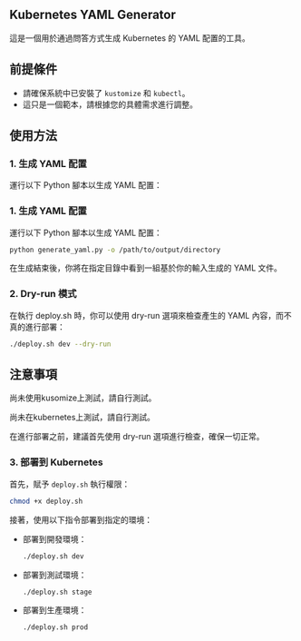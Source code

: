 ## Kubernetes YAML Generator

這是一個用於通過問答方式生成 Kubernetes 的 YAML 配置的工具。

## 前提條件

- 請確保系統中已安裝了 `kustomize` 和 `kubectl`。
- 這只是一個範本，請根據您的具體需求進行調整。

## 使用方法

### 1. 生成 YAML 配置

運行以下 Python 腳本以生成 YAML 配置：


### 1. 生成 YAML 配置

運行以下 Python 腳本以生成 YAML 配置：

```bash
python generate_yaml.py -o /path/to/output/directory
```
在生成結束後，你將在指定目錄中看到一組基於你的輸入生成的 YAML 文件。

### 2. Dry-run 模式
在執行 deploy.sh 時，你可以使用 dry-run 選項來檢查產生的 YAML 內容，而不真的進行部署：
```bash
./deploy.sh dev --dry-run
```

## 注意事項
尚未使用kusomize上測試，請自行測試。

尚未在kubernetes上測試，請自行測試。

在進行部署之前，建議首先使用 dry-run 選項進行檢查，確保一切正常。



### 3. 部署到 Kubernetes

首先，賦予 `deploy.sh` 執行權限：

```bash
chmod +x deploy.sh
```

接著，使用以下指令部署到指定的環境：

- 部署到開發環境：

  ```bash
  ./deploy.sh dev
  ```

- 部署到測試環境：

  ```bash
  ./deploy.sh stage
  ```

- 部署到生產環境：

  ```bash
  ./deploy.sh prod
  ```
